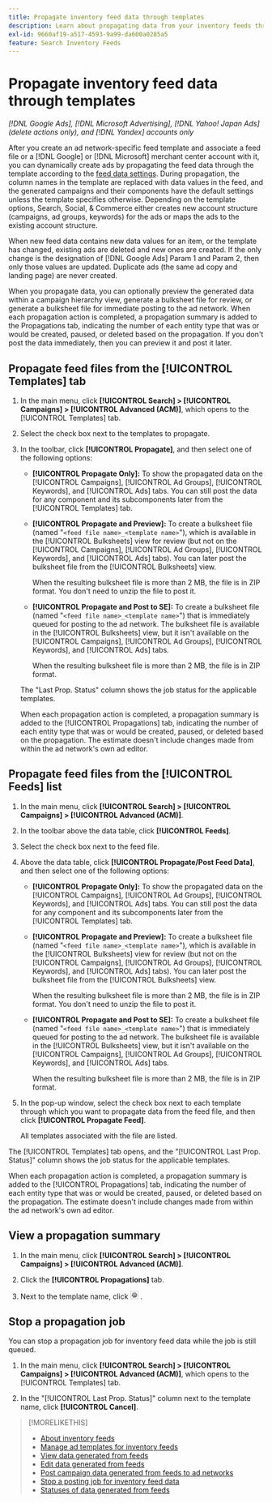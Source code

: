 ```yaml
---
title: Propagate inventory feed data through templates
description: Learn about propagating data from your inventory feeds through ad templates to manage account structure and deliver dynamic ads.
exl-id: 9660af19-a517-4593-9a99-da600a0285a5
feature: Search Inventory Feeds
---
```

# Propagate inventory feed data through templates

*[!DNL Google Ads], [!DNL Microsoft Advertising], [!DNL Yahoo! Japan Ads] (delete actions only), and [!DNL Yandex] accounts only*

After you create an ad network-specific feed template and associate a feed file or a [!DNL Google] or [!DNL Microsoft] merchant center account with it, you can dynamically create ads by propagating the feed data through the template according to the [feed data settings](feed-settings-manage.md). During propagation, the column names in the template are replaced with data values in the feed, and the generated campaigns and their components have the default settings unless the template specifies otherwise. Depending on the template options, Search, Social, & Commerce either creates new account structure (campaigns, ad groups, keywords) for the ads or maps the ads to the existing account structure.

When new feed data contains new data values for an item, or the template has changed, existing ads are deleted and new ones are created. If the only change is the designation of [!DNL Google Ads] Param 1 and Param 2, then only those values are updated. Duplicate ads (the same ad copy and landing page) are never created.

When you propagate data, you can optionally preview the generated data within a campaign hierarchy view, generate a bulksheet file for review, or generate a bulksheet file for immediate posting to the ad network. When each propagation action is completed, a propagation summary is added to the Propagations tab, indicating the number of each entity type that was or would be created, paused, or deleted based on the propagation. If you don't post the data immediately, then you can preview it and post it later.

## Propagate feed files from the [!UICONTROL Templates] tab

1. In the main menu, click **[!UICONTROL Search] > [!UICONTROL Campaigns] > [!UICONTROL Advanced (ACM)]**, which opens to the [!UICONTROL Templates] tab.

1. Select the check box next to the templates to propagate.

1. In the toolbar, click **[!UICONTROL Propagate]**, and then select one of the following options:

   * **[!UICONTROL Propagate Only]:** To show the propagated data on the [!UICONTROL Campaigns], [!UICONTROL Ad Groups], [!UICONTROL Keywords], and [!UICONTROL Ads] tabs. You can still post the data for any component and its subcomponents later from the [!UICONTROL Templates] tab.
   
   * **[!UICONTROL Propagate and Preview]:** To create a bulksheet file (named "`<feed file name>_<template name>`"), which is available in the [!UICONTROL Bulksheets] view for review (but not on the [!UICONTROL Campaigns], [!UICONTROL Ad Groups], [!UICONTROL Keywords], and [!UICONTROL Ads] tabs). You can later post the bulksheet file from the [!UICONTROL Bulksheets] view.

     When the resulting bulksheet file is more than 2 MB, the file is in ZIP format. You don't need to unzip the file to post it.

   * **[!UICONTROL Propagate and Post to SE]:** To create a bulksheet file (named "`<feed file name>_<template name>`") that is immediately queued for posting to the ad network. The bulksheet file is available in the [!UICONTROL Bulksheets] view, but it isn't available on the [!UICONTROL Campaigns], [!UICONTROL Ad Groups], [!UICONTROL Keywords], and [!UICONTROL Ads] tabs.
   
     When the resulting bulksheet file is more than 2 MB, the file is in ZIP format.

   The "Last Prop. Status" column shows the job status for the applicable templates.
   
   When each propagation action is completed, a propagation summary is added to the [!UICONTROL Propagations] tab, indicating the number of each entity type that was or would be created, paused, or deleted based on the propagation. The estimate doesn't include changes made from within the ad network's own ad editor.

## Propagate feed files from the [!UICONTROL Feeds] list

1. In the main menu, click **[!UICONTROL Search] > [!UICONTROL Campaigns] > [!UICONTROL Advanced (ACM)]**.

1. In the toolbar above the data table, click **[!UICONTROL Feeds]**.

1. Select the check box next to the feed file.

1. Above the data table, click **[!UICONTROL Propagate/Post Feed Data]**, and then select one of the following options:

   * **[!UICONTROL Propagate Only]:** To show the propagated data on the [!UICONTROL Campaigns], [!UICONTROL Ad Groups], [!UICONTROL Keywords], and [!UICONTROL Ads] tabs. You can still post the data for any component and its subcomponents later from the [!UICONTROL Templates] tab.
   
   * **[!UICONTROL Propagate and Preview]:** To create a bulksheet file (named "`<feed file name>_<template name>`"), which is available in the [!UICONTROL Bulksheets] view for review (but not on the [!UICONTROL Campaigns], [!UICONTROL Ad Groups], [!UICONTROL Keywords], and [!UICONTROL Ads] tabs). You can later post the bulksheet file from the [!UICONTROL Bulksheets] view.

     When the resulting bulksheet file is more than 2 MB, the file is in ZIP format. You don't need to unzip the file to post it.

   * **[!UICONTROL Propagate and Post to SE]:** To create a bulksheet file (named "`<feed file name>_<template name>`") that is immediately queued for posting to the ad network. The bulksheet file is available in the [!UICONTROL Bulksheets] view, but it isn't available on the [!UICONTROL Campaigns], [!UICONTROL Ad Groups], [!UICONTROL Keywords], and [!UICONTROL Ads] tabs.
   
     When the resulting bulksheet file is more than 2 MB, the file is in ZIP format.

1. In the pop-up window, select the check box next to each template through which you want to propagate data from the feed file, and then click **[!UICONTROL Propagate Feed]**.

   All templates associated with the file are listed.

The [!UICONTROL Templates] tab opens, and the "[!UICONTROL Last Prop. Status]" column shows the job status for the applicable templates.

When each propagation action is completed, a propagation summary is added to the [!UICONTROL Propagations] tab, indicating the number of each entity type that was or would be created, paused, or deleted based on the propagation. The estimate doesn't include changes made from within the ad network's own ad editor.

## View a propagation summary

1. In the main menu, click **[!UICONTROL Search] > [!UICONTROL Campaigns] > [!UICONTROL Advanced (ACM)]**.

1. Click the **[!UICONTROL Propagations]** tab.

1. Next to the template name, click ![View/edit settings icon](/help/search-social-commerce/assets/settings.png "View/edit settings icon") .

## Stop a propagation job

You can stop a propagation job for inventory feed data while the job is still queued.

1. In the main menu, click **[!UICONTROL Search] > [!UICONTROL Campaigns] > [!UICONTROL Advanced (ACM)]**, which opens to the [!UICONTROL Templates] tab.

1. In the "[!UICONTROL Last Prop. Status]" column next to the template name, click **[!UICONTROL Cancel]**.

>[!MORELIKETHIS]
>
>* [About inventory feeds](inventory-feeds-about.md)
>* [Manage ad templates for inventory feeds](/help/search-social-commerce/campaign-management/inventory-feeds/ad-templates/ad-template-manage.md)
>* [View data generated from feeds](propagated-data-view.md)
>* [Edit data generated from feeds](propagated-data-edit.md)
>* [Post campaign data generated from feeds to ad networks](propagated-data-post.md)
>* [Stop a posting job for inventory feed data](stop-job.md)
>* [Statuses of data generated from feeds](propagated-data-status.md)
